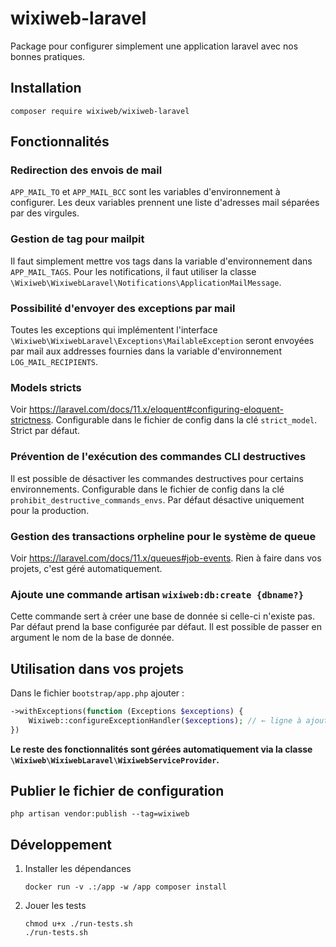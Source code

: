 # wixiweb-laravel

Package pour configurer simplement une application laravel avec nos bonnes pratiques.

## Installation

```shell
composer require wixiweb/wixiweb-laravel
```

## Fonctionnalités

### Redirection des envois de mail

`APP_MAIL_TO` et `APP_MAIL_BCC` sont les variables d'environnement à configurer. Les deux variables prennent une liste d'adresses mail séparées par des virgules.

### Gestion de tag pour mailpit

Il faut simplement mettre vos tags dans la variable d'environnement dans `APP_MAIL_TAGS`. Pour les notifications, il faut utiliser la classe `\Wixiweb\WixiwebLaravel\Notifications\ApplicationMailMessage`.

### Possibilité d'envoyer des exceptions par mail

Toutes les exceptions qui implémentent l'interface `\Wixiweb\WixiwebLaravel\Exceptions\MailableException` seront envoyées par mail aux addresses fournies dans la variable d'environnement `LOG_MAIL_RECIPIENTS`.

### Models stricts

Voir https://laravel.com/docs/11.x/eloquent#configuring-eloquent-strictness. Configurable dans le fichier de config dans la clé `strict_model`. Strict par défaut.

### Prévention de l'exécution des commandes CLI destructives

Il est possible de désactiver les commandes destructives pour certains environnements. Configurable dans le fichier de config dans la clé `prohibit_destructive_commands_envs`. Par défaut désactive uniquement pour la production.

### Gestion des transactions orpheline pour le système de queue

Voir https://laravel.com/docs/11.x/queues#job-events. Rien à faire dans vos projets, c'est géré automatiquement.

### Ajoute une commande artisan `wixiweb:db:create {dbname?}`

Cette commande sert à créer une base de donnée si celle-ci n'existe pas. Par défaut prend la base configurée par défaut. Il est possible de passer en argument le nom de la base de donnée.

## Utilisation dans vos projets

Dans le fichier `bootstrap/app.php` ajouter :

```php
->withExceptions(function (Exceptions $exceptions) {
    Wixiweb::configureExceptionHandler($exceptions); // ← ligne à ajouter
})
```

**Le reste des fonctionnalités sont gérées automatiquement via la classe `\Wixiweb\WixiwebLaravel\WixiwebServiceProvider`.**

## Publier le fichier de configuration

```shell
php artisan vendor:publish --tag=wixiweb
```

## Développement

1. Installer les dépendances
    ```shell
    docker run -v .:/app -w /app composer install
    ```
2. Jouer les tests
    ```shell
    chmod u+x ./run-tests.sh
   ./run-tests.sh
    ```
